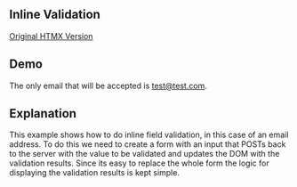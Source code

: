 ## Inline Validation

[Original HTMX Version](https://htmx.org/examples/inline-validation/)

## Demo

The only email that will be accepted is test@test.com.

<div
    id="inline_validation"
    data-on-load="get('/examples/inline_validation/data')"
>
</div>

## Explanation

This example shows how to do inline field validation, in this case of an email address. To do this we need to create a form with an input that POSTs back to the server with the value to be validated and updates the DOM with the validation results. Since its easy to replace the whole form the logic for displaying the validation results is kept simple.
